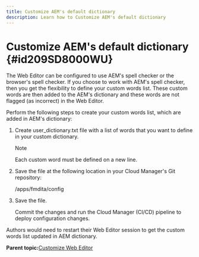 ```yaml
---
title: Customize AEM's default dictionary
description: Learn how to Customize AEM's default dictionary
---
```


# Customize AEM's default dictionary {#id209SD8000WU}

The Web Editor can be configured to use AEM's spell checker or the browser's spell checker. If you choose to work with AEM's spell checker, then you get the flexibility to define your custom words list. These custom words are then added to the AEM's dictionary and these words are not flagged \(as incorrect\) in the Web Editor.

Perform the following steps to create your custom words list, which are added in AEM's dictionary:

1.  Create user\_dictionary.txt file with a list of words that you want to define in your custom dictionary.

    >[!NOTE]
    >
    > Each custom word must be defined on a new line.

1.  Save the file at the following location in your Cloud Manager's Git repository:

    /apps/fmdita/config

1.  Save the file.

    Commit the changes and run the Cloud Manager \(CI/CD\) pipeline to deploy configuration changes.


Authors would need to restart their Web Editor session to get the custom words list updated in AEM dictionary.

**Parent topic:**[Customize Web Editor](conf-web-editor.md)


